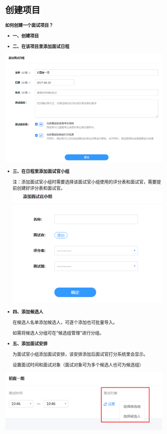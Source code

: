 # 创建项目 #

**如何创建一个面试项目？**

- **一、创建项目**

- **二、在该项目里添加面试日程**

![PNG](image/p2-1.png)

- **三、在日程里添加面试官小组**

    注：添加面试官小组时需要选择该面试官小组使用的评分表和面试官，需要提前创建好评分表和面试官。
![PNG](image/p2-2.png)

- **四、添加候选人**
    
    在候选人名单添加候选人，可逐个添加也可批量导入。
    
    如需将候选人分组可在“候选组管理”进行分组。

- **五、添加面试安排**
    
    为面试官小组添加面试安排，该安排添加后面试官打分系统里会显示。
    
    设置面试时间和面试对象（面试对象可为多个候选人也可为候选组）

![PNG](image/p2-3.png)


